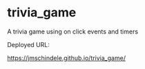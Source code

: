 # trivia_game
A trivia game using on click events and timers

Deployed URL:

https://jmschindele.github.io/trivia_game/
